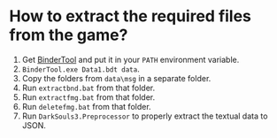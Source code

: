# How to extract the required files from the game?

1. Get [BinderTool](https://github.com/Atvaark/BinderTool) and put it in your `PATH` environment variable.
2. `BinderTool.exe Data1.bdt data`.
3. Copy the folders from `data\msg` in a separate folder.
4. Run `extractbnd.bat` from that folder.
5. Run `extractfmg.bat` from that folder.
6. Run `deletefmg.bat` from that folder.
7. Run `DarkSouls3.Preprocessor` to properly extract the textual data to JSON.